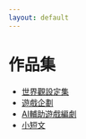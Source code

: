 ```yaml
---
layout: default
---
```


# 作品集

* [世界觀設定集](/SettingBook)
* [遊戲企劃](./Siegel%20Battle)
* [AI輔助遊戲編劇](./StM4H4)
* [小短文](./Novel)